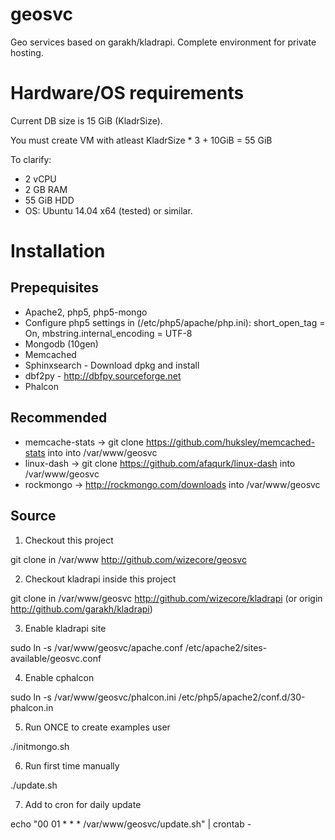geosvc
======

Geo services based on garakh/kladrapi. Complete environment for private hosting.

Hardware/OS requirements
===============

Current DB size is 15 GiB (KladrSize).

You must create VM with atleast KladrSize * 3 + 10GiB = 55 GiB

To clarify:
  - 2 vCPU
  - 2 GB RAM
  - 55 GiB HDD
  - OS: Ubuntu 14.04 x64 (tested) or similar.

Installation
============

Prepequisites
---

- Apache2, php5, php5-mongo
- Configure php5 settings in (/etc/php5/apache/php.ini): short_open_tag = On, mbstring.internal_encoding = UTF-8
- Mongodb (10gen)
- Memcached
- Sphinxsearch - Download dpkg and install
- dbf2py - http://dbfpy.sourceforge.net
- Phalcon

Recommended
---
- memcache-stats -> git clone https://github.com/huksley/memcached-stats into  into /var/www/geosvc
- linux-dash -> git clone https://github.com/afaqurk/linux-dash into /var/www/geosvc
- rockmongo -> http://rockmongo.com/downloads into /var/www/geosvc

Source
---

1. Checkout this project

  git clone in /var/www http://github.com/wizecore/geosvc

2. Checkout kladrapi inside this project

  git clone in /var/www/geosvc http://github.com/wizecore/kladrapi (or origin http://github.com/garakh/kladrapi)

3. Enable kladrapi site

  sudo ln -s /var/www/geosvc/apache.conf /etc/apache2/sites-available/geosvc.conf

4. Enable cphalcon

  sudo ln -s /var/www/geosvc/phalcon.ini /etc/php5/apache2/conf.d/30-phalcon.in

5. Run ONCE to create examples user

  ./initmongo.sh

6. Run first time manually

  ./update.sh

7. Add to cron for daily update

  echo "00 01 * * * /var/www/geosvc/update.sh" | crontab -
